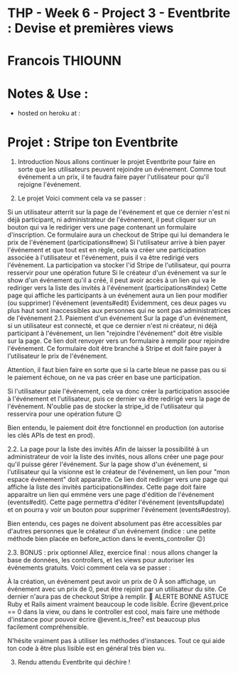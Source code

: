 # THP - Week 6 - Project 3 - Eventbrite : Devise et premières views
# Francois THIOUNN 

# Notes & Use :

- hosted on heroku at : 

# Projet : Stripe ton Eventbrite
  
1. Introduction
Nous allons continuer le projet Eventbrite pour faire en sorte que les utilisateurs peuvent rejoindre un événement. Comme tout événement a un prix, il te faudra faire payer l'utilisateur pour qu'il rejoigne l'événement.

2. Le projet
Voici comment cela va se passer :

Si un utilisateur atterrit sur la page de l'événement et que ce dernier n'est ni déjà participant, ni administrateur de l'événement, il peut cliquer sur un bouton qui va le rediriger vers une page contenant un formulaire d'inscription. Ce formulaire aura un checkout de Stripe qui lui demandera le prix de l'événement (participations#new)
Si l'utilisateur arrive à bien payer l'événement et que tout est en règle, cela va créer une participation associée à l'utilisateur et l'événement, puis il va être redirigé vers l'événement. La participation va stocker l'id Stripe de l'utilisateur, qui pourra resservir pour une opération future
Si le créateur d'un événement va sur le show d'un événement qu'il a créé, il peut avoir accès à un lien qui va le rediriger vers la liste des invités à l'événement (participations#index)
Cette page qui affiche les participants à un événement aura un lien pour modifier (ou supprimer) l'événement (events#edit)
Évidemment, ces deux pages vu plus haut sont inaccessibles aux personnes qui ne sont pas administratrices de l'événement
2.1. Paiement d'un événement
Sur la page d'un événement, si un utilisateur est connecté, et que ce dernier n'est ni créateur, ni déjà participant à l'événement, un lien "rejoindre l'événement" doit être visible sur la page. Ce lien doit renvoyer vers un formulaire à remplir pour rejoindre l'événement. Ce formulaire doit être branché à Stripe et doit faire payer à l'utilisateur le prix de l'événement.

Attention, il faut bien faire en sorte que si la carte bleue ne passe pas ou si le paiement échoue, on ne va pas créer en base une participation.

Si l'utilisateur paie l'événement, cela va donc créer la participation associée à l'événement et l'utilisateur, puis ce dernier va être redirigé vers la page de l'événement. N'oublie pas de stocker la stripe_id de l'utilisateur qui resservira pour une opération future 😉

Bien entendu, le paiement doit être fonctionnel en production (on autorise les clés APIs de test en prod).

2.2. La page pour la liste des invités
Afin de laisser la possibilité à un administrateur de voir la liste des invités, nous allons créer une page pour qu'il puisse gérer l'événement. Sur la page show d'un événement, si l'utilisateur qui la visionne est le créateur de l'événement, un lien pour "mon espace événement" doit apparaitre. Ce lien doit rediriger vers une page qui affiche la liste des invités participations#index. Cette page doit faire apparaitre un lien qui emmène vers une page d'édition de l'événement (events#edit). Cette page permettra d'éditer l'événement (events#update) et on pourra y voir un bouton pour supprimer l'événement (events#destroy).

Bien entendu, ces pages ne doivent absolument pas être accessibles par d'autres personnes que le créateur d'un événement (indice : une petite méthode bien placée en before_action dans le events_controller 😉)

2.3. BONUS : prix optionnel
Allez, exercice final : nous allons changer la base de données, les controllers, et les views pour autoriser les événements gratuits. Voici comment cela va se passer :

À la création, un événement peut avoir un prix de 0
À son affichage, un événement avec un prix de 0, peut être rejoint par un utilisateur du site. Ce dernier n'aura pas de checkout Stripe à remplir.
🚀 ALERTE BONNE ASTUCE
Ruby et Rails aiment vraiment beaucoup le code lisible. Écrire @event.price == 0 dans la view, ou dans le controller est cool, mais faire une méthode d'instance pour pouvoir écrire @event.is_free? est beaucoup plus facilement compréhensible.

N'hésite vraiment pas à utiliser les méthodes d'instances. Tout ce qui aide ton code à être plus lisible est en général très bien vu.

3. Rendu attendu
Eventbrite qui déchire !